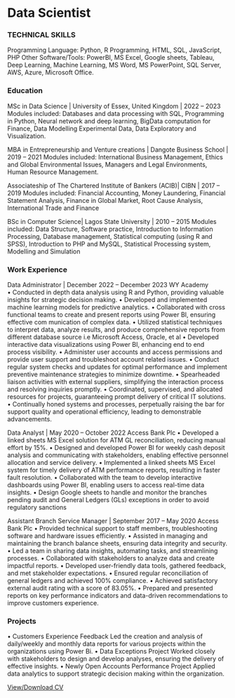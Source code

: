 # Data Scientist
### TECHNICAL SKILLS
Programming Language: Python, R Programming, HTML, SQL, JavaScript, PHP
Other Software/Tools: PowerBI, MS Excel, Google sheets, Tableau, Deep Learning, Machine Learning, MS Word, MS PowerPoint, SQL Server, AWS, Azure, Microsoft Office.

### Education
MSc in Data Science | University of Essex, United Kingdom | 2022 – 2023
Modules included: Databases and data processing with SQL, Programming in Python, Neural network and deep learning, BigData computation for Finance, Data Modelling Experimental Data, Data Exploratory and Visualization.

MBA in Entrepreneurship and Venture creations | Dangote Business School | 2019 – 2021 
Modules included: International Business Management, Ethics and Global Environmental Issues, Managers and Legal Environments, Human Resource Management.

Associateship of The Chartered Institute of Bankers (ACIB)| CIBN | 2017 – 2019
Modules included: Financial Accounting, Money Laundering, Financial Statement Analysis, Finance in Global Market, Root Cause Analysis, International Trade and Finance

BSc in Computer Science| Lagos State University | 2010 – 2015 
Modules included: Data Structure, Software practice, Introduction to Information Processing, Database management, Statistical computing (using R and SPSS), Introduction to PHP and MySQL, Statistical Processing system, Modelling and Simulation

### Work Experience
Data Administrator | December 2022 – December 2023
WY Academy							
•	Conducted in depth data analysis using R and Python, providing valuable insights for strategic decision making.
• 	Developed and implemented machine learning models for predictive analytics.
• 	Collaborated with cross functional teams to create and present reports using Power BI, ensuring effective com
	munication of complex data.
• 	Utilized statistical techniques to interpret data, analyze results, and produce comprehensive reports from different
 	database source i.e Microsoft Access, Oracle, et al
• 	Developed interactive data visualizations using Power BI, enhancing end to end process visibility.
• 	Administer user accounts and access permissions and provide user support and troubleshoot account related
 	issues.
• 	Conduct regular system checks and updates for optimal performance and implement preventive maintenance
 	strategies to minimize downtime.
•	Spearheaded liaison activities with external suppliers, simplifying the interaction process and resolving inquiries promptly. 
•	Coordinated, supervised, and allocated resources for projects, guaranteeing prompt delivery of critical IT solutions.
•	Continually honed systems and processes, perpetually raising the bar for support quality and operational efficiency, leading to 	demonstrable advancements.

Data Analyst	| May 2020 – October 2022
Access Bank Plc 
•	Developed a linked sheets MS Excel solution for ATM GL reconciliation, reducing manual effort by 15%. 
•	Designed and developed Power BI for weekly cash deposit analysis and communicating with stakeholders, enabling effective 		personnel allocation and service delivery.
•	Implemented a linked sheets MS Excel system for timely delivery of ATM performance reports, resulting in faster fault resolution.
•	Collaborated with the team to develop interactive dashboards using Power BI, enabling users to access real-time data insights. 
•	Design Google sheets to handle and monitor the branches pending audit and General Ledgers (GLs) exceptions
	in order to avoid regulatory sanctions

	
Assistant Branch Service Manager | September 2017 – May 2020
Access Bank Plc 
•	Provided technical support to staff members, troubleshooting software and hardware issues efficiently.
•	Assisted in managing and maintaining the branch balance sheets, ensuring data integrity and security. 
•	 Led a team in sharing data insights, automating tasks, and streamlining processes. 
•	Collaborated with stakeholders to analyze data and create impactful reports.
•	Developed user-friendly data tools, gathered feedback, and met stakeholder expectations.
•	Ensured regular reconciliation of general ledgers and achieved 100% compliance. 
•	Achieved satisfactory external audit rating with a score of 83.05%. 
•	Prepared and presented reports on key performance indicators and data-driven recommendations to improve customers experience. 


### Projects
• Customers Experience Feedback
Led the creation and analysis of daily/weekly and monthly data reports for  various projects within the organizations using Power Bi.
• Data Exceptions Project
Worked closely with stakeholders to design and develop analyses, ensuring the delivery of effective insights.
• Newly Open Accounts Performance Project
Applied data analytics to support strategic decision making  within the organization.



[View/Download CV](https://github.com/abiodunarabaa/abiodunarabaa.github.io/blob/main/resume.html)







